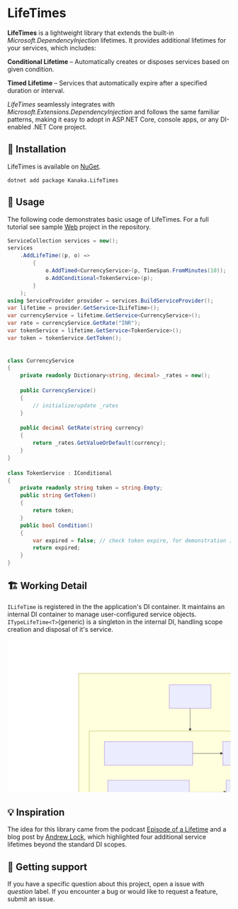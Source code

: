 # LifeTimes

**LifeTimes** is a lightweight library that extends the built-in *Microsoft.DependencyInjection* lifetimes. It provides additional lifetimes for your services, which includes:

**Conditional Lifetime** – Automatically creates or disposes services based on given condition.

**Timed Lifetime** – Services that automatically expire after a specified duration or interval.

*LifeTimes* seamlessly integrates with *Microsoft.Extensions.DependencyInjection* and follows the same familiar patterns, making it easy to adopt in ASP.NET Core, console apps, or any DI-enabled .NET Core project.

## 🔨 Installation

LifeTimes is available on [NuGet](https://www.nuget.org/packages/Kanaka.LifeTimes).

```text
dotnet add package Kanaka.LifeTimes
```

## 🧩 Usage

The following code demonstrates basic usage of LifeTimes. For a full tutorial see sample [Web](https://github.com/KanakaSoftware/LifeTimes/blob/main/examples/Web) project in the repository.

```csharp
ServiceCollection services = new();
services
    .AddLifeTime((p, o) =>
        {
            o.AddTimed<CurrencyService>(p, TimeSpan.FromMinutes(10));
            o.AddConditional<TokenService>(p);
        }
    );
using ServiceProvider provider = services.BuildServiceProvider();
var lifetime = provider.GetService<ILifeTime>();
var currencyService = lifetime.GetService<CurrencyService>();
var rate = currencyService.GetRate("INR");
var tokenService = lifetime.GetService<TokenService>();
var token = tokenService.GetToken();


class CurrencyService
{
    private readonly Dictionary<string, decimal> _rates = new();

    public CurrencyService()
    {
        // initialize/update _rates
    }

    public decimal GetRate(string currency)
    {
        return _rates.GetValueOrDefault(currency);
    }
}

class TokenService : IConditional
{
    private readonly string token = string.Empty;
    public string GetToken()
    {
        return token;
    }
    public bool Condition()
    {
        var expired = false; // check token expire, for demonstration it's set to false
        return expired;
    }
}
```

## 🏗️ Working Detail

`ILifeTime` is registered in the the application's DI container. It maintains an internal DI container to manage user-configured service objects. `ITypeLifeTime<T>`(generic) is a singleton in the internal DI, handling scope creation and disposal of it's service.

![Working Detail](https://github.com/KanakaSoftware/LifeTimes/blob/main/images/working-detail.svg)

## 💡 Inspiration

The idea for this library came from the podcast [Episode of a Lifetime](https://www.breakpoint.show/podcast/episode-036-episode-of-a-lifetime/) and a blog post by [Andrew Lock](https://andrewlock.net/going-beyond-singleton-scoped-and-transient-lifetimes/), which highlighted four additional service lifetimes beyond the standard DI scopes.

## 🤝 Getting support

If you have a specific question about this project, open a issue with *question* label. If you encounter a bug or would like to request a feature, submit an issue.
